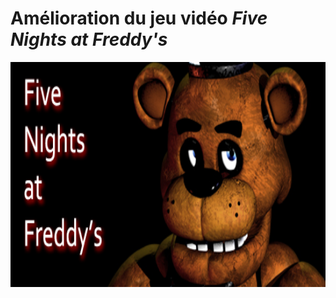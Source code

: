 # Amélioration du jeu vidéo ***Five Nights at Freddy's***
<img src="FNAF.jpg" width="600" height="360">
